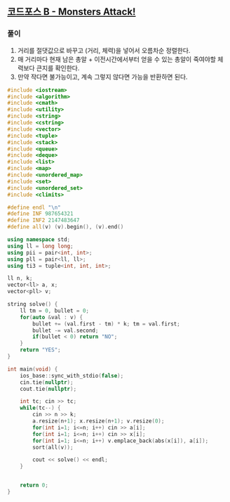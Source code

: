 ## [코드포스 B - Monsters Attack!](https://codeforces.com/contest/1923/problem/B)

### 풀이
1. 거리를 절댓값으로 바꾸고 (거리, 체력)을 넣어서 오름차순 정렬한다.
2. 매 거리마다 현재 남은 총알 + 이전시간에서부터 얻을 수 있는 총알이 죽여야할 체력보다 큰지를 확인한다.
3. 만약 작다면 불가능이고, 계속 그렇지 않다면 가능을 반환하면 된다.

```c++
#include <iostream>
#include <algorithm>
#include <cmath>
#include <utility>
#include <string>
#include <cstring>
#include <vector>
#include <tuple>
#include <stack>
#include <queue>
#include <deque>
#include <list>
#include <map>
#include <unordered_map>
#include <set>
#include <unordered_set>
#include <climits>

#define endl "\n"
#define INF 987654321
#define INF2 2147483647
#define all(v) (v).begin(), (v).end()

using namespace std;
using ll = long long;
using pii = pair<int, int>;
using pll = pair<ll, ll>;
using ti3 = tuple<int, int, int>;

ll n, k;
vector<ll> a, x;
vector<pll> v;

string solve() {
    ll tm = 0, bullet = 0;
    for(auto &val : v) {
        bullet += (val.first - tm) * k; tm = val.first;
        bullet -= val.second;
        if(bullet < 0) return "NO";
    }
    return "YES";
}

int main(void) {
    ios_base::sync_with_stdio(false);
    cin.tie(nullptr);
    cout.tie(nullptr);

    int tc; cin >> tc;
    while(tc--) {
        cin >> n >> k;
        a.resize(n+1); x.resize(n+1); v.resize(0);
        for(int i=1; i<=n; i++) cin >> a[i];
        for(int i=1; i<=n; i++) cin >> x[i];
        for(int i=1; i<=n; i++) v.emplace_back(abs(x[i]), a[i]);
        sort(all(v));

        cout << solve() << endl;
    }


    return 0;
}

```
